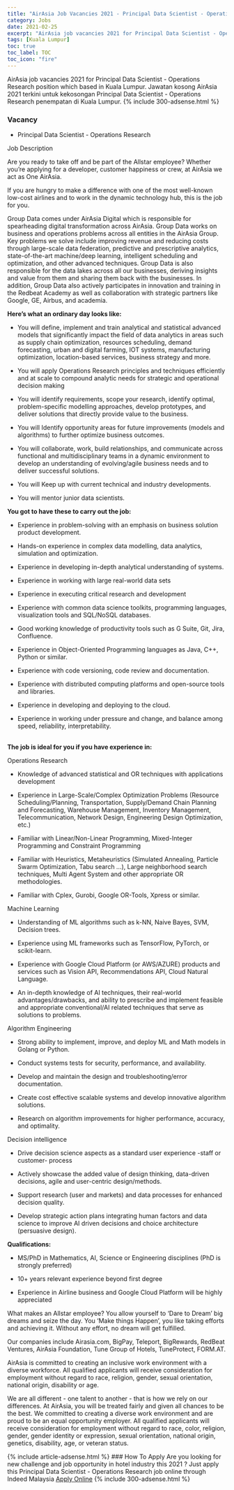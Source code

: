 ```yaml
---
title: "AirAsia Job Vacancies 2021 - Principal Data Scientist - Operations Research" 
category: Jobs 
date: 2021-02-25 
excerpt: "AirAsia job vacancies 2021 for Principal Data Scientist - Operations Research position which based in Kuala Lumpur. Jawatan kosong AirAsia 2021 terkini untuk kekosongan Principal Data Scientist - Operations Research penempatan di Kuala Lumpur" 
tags: [Kuala Lumpur] 
toc: true 
toc_label: TOC 
toc_icon: "fire" 
--- 
```


AirAsia job vacancies 2021 for Principal Data Scientist - Operations Research position which based in Kuala Lumpur. Jawatan kosong AirAsia 2021 terkini untuk kekosongan Principal Data Scientist - Operations Research penempatan di Kuala Lumpur. 
{% include 300-adsense.html %} 
### Vacancy 
- Principal Data Scientist - Operations Research 
<div><div><p>Job Description</p><p>
Are you ready to take off and be part of the Allstar employee? Whether you&#8217;re applying for a developer, customer happiness or crew, at AirAsia we act as One AirAsia.</p><p></p><p>
If you are hungry to make a difference with one of the most well-known low-cost airlines and to work in the dynamic technology hub, this is the job for you.</p><p></p><p>
Group Data comes under AirAsia Digital which is responsible for spearheading digital transformation across AirAsia. Group Data works on business and operations problems across all entities in the AirAsia Group. Key problems we solve include improving revenue and reducing costs through large-scale data federation, predictive and prescriptive analytics, state-of-the-art machine/deep learning, intelligent scheduling and optimization, and other advanced techniques. Group Data is also responsible for the data lakes across all our businesses, deriving insights and value from them and sharing them back with the businesses. In addition, Group Data also actively participates in innovation and training in the Redbeat Academy as well as collaboration with strategic partners like Google, GE, Airbus, and academia.</p><p></p><p><b>
Here&#8217;s what an ordinary day looks like:</b></p><ul><li><p>
You will define, implement and train analytical and statistical advanced models that significantly impact the field of data analytics in areas such as supply chain optimization, resources scheduling, demand forecasting, urban and digital farming, IOT systems, manufacturing optimization, location-based services, business strategy and more.</p></li><li><p>
You will apply Operations Research principles and techniques efficiently and at scale to compound analytic needs for strategic and operational decision making</p></li><li><p>
You will identify requirements, scope your research, identify optimal, problem-specific modelling approaches, develop prototypes, and deliver solutions that directly provide value to the business.</p></li><li><p>
You will Identify opportunity areas for future improvements (models and algorithms) to further optimize business outcomes.</p></li><li><p>
You will collaborate, work, build relationships, and communicate across functional and multidisciplinary teams in a dynamic environment to develop an understanding of evolving/agile business needs and to deliver successful solutions.</p></li><li><p>
You will Keep up with current technical and industry developments.</p></li><li><p>
You will mentor junior data scientists.</p></li></ul><p></p><p><b>
You got to have these to carry out the job:</b></p><ul><li><p>
Experience in problem-solving with an emphasis on business solution product development.</p></li><li><p>
Hands-on experience in complex data modelling, data analytics, simulation and optimization.</p></li><li><p>
Experience in developing in-depth analytical understanding of systems.</p></li><li><p>
Experience in working with large real-world data sets</p></li><li><p>
Experience in executing critical research and development</p></li><li><p>
Experience with common data science toolkits, programming languages, visualization tools and SQL/NoSQL databases.</p></li><li><p>
Good working knowledge of productivity tools such as G Suite, Git, Jira, Confluence.</p></li><li><p>
Experience in Object-Oriented Programming languages as Java, C++, Python or similar.</p></li><li><p>
Experience with code versioning, code review and documentation.</p></li><li><p>
Experience with distributed computing platforms and open-source tools and libraries.</p></li><li><p>
Experience in developing and deploying to the cloud.</p></li><li><p>
Experience in working under pressure and change, and balance among speed, reliability, interpretability.</p></li></ul><p><b><br>
The job is ideal for you if you have experience in:</b></p><p>
Operations Research</p><ul><li><p>
Knowledge of advanced statistical and OR techniques with applications development</p></li><li><p>
Experience in Large-Scale/Complex Optimization Problems (Resource Scheduling/Planning, Transportation, Supply/Demand Chain Planning and Forecasting, Warehouse Management, Inventory Management, Telecommunication, Network Design, Engineering Design Optimization, etc.)</p></li><li><p>
Familiar with Linear/Non-Linear Programming, Mixed-Integer Programming and Constraint Programming</p></li><li><p>
Familiar with Heuristics, Metaheuristics (Simulated Annealing, Particle Swarm Optimization, Tabu search &#8230;), Large neighborhood search techniques, Multi Agent System and other appropriate OR methodologies.</p></li><li><p>
Familiar with Cplex, Gurobi, Google OR-Tools, Xpress or similar.</p></li></ul><p>
Machine Learning</p><ul><li><p>
Understanding of ML algorithms such as k-NN, Naive Bayes, SVM, Decision trees.</p></li><li><p>
Experience using ML frameworks such as TensorFlow, PyTorch, or scikit-learn.</p></li><li><p>
Experience with Google Cloud Platform (or AWS/AZURE) products and services such as Vision API, Recommendations API, Cloud Natural Language.</p></li><li><p>
An in-depth knowledge of AI techniques, their real-world advantages/drawbacks, and ability to prescribe and implement feasible and appropriate conventional/AI related techniques that serve as solutions to problems.</p></li></ul><p>
Algorithm Engineering</p><ul><li><p>
Strong ability to implement, improve, and deploy ML and Math models in Golang or Python.</p></li><li><p>
Conduct systems tests for security, performance, and availability.</p></li><li><p>
Develop and maintain the design and troubleshooting/error documentation.</p></li><li><p>
Create cost effective scalable systems and develop innovative algorithm solutions.</p></li><li><p>
Research on algorithm improvements for higher performance, accuracy, and optimality.</p></li></ul><p>
Decision intelligence</p><ul><li><p>
Drive decision science aspects as a standard user experience -staff or customer- process</p></li><li><p>
Actively showcase the added value of design thinking, data-driven decisions, agile and user-centric design/methods.</p></li><li><p>
Support research (user and markets) and data processes for enhanced decision quality.</p></li><li><p>
Develop strategic action plans integrating human factors and data science to improve AI driven decisions and choice architecture (persuasive design).</p></li></ul><p></p><p><b>
Qualifications:</b></p><ul><li><p>
MS/PhD in Mathematics, AI, Science or Engineering disciplines (PhD is strongly preferred)</p></li><li><p>
10+ years relevant experience beyond first degree</p></li><li><p>
Experience in Airline business and Google Cloud Platform will be highly appreciated</p></li></ul><p></p><p>
What makes an Allstar employee? You allow yourself to &#8216;Dare to Dream&#8217; big dreams and seize the day. You &#8216;Make things Happen&#8217;, you like taking efforts and achieving it. Without any effort, no dream will get fulfilled.</p><p>
Our companies include Airasia.com, BigPay, Teleport, BigRewards, RedBeat Ventures, AirAsia Foundation, Tune Group of Hotels, TuneProtect, FORM.AT.</p><p>
AirAsia is committed to creating an inclusive work environment with a diverse workforce. All qualified applicants will receive consideration for employment without regard to race, religion, gender, sexual orientation, national origin, disability or age.</p><p>
We are all different - one talent to another - that is how we rely on our differences. At AirAsia, you will be treated fairly and given all chances to be the best. We committed to creating a diverse work environment and are proud to be an equal opportunity employer. All qualified applicants will receive consideration for employment without regard to race, color, religion, gender, gender identity or expression, sexual orientation, national origin, genetics, disability, age, or veteran status.</p></div></div> 
{% include article-adsense.html %} 
### How To Apply 
Are you looking for new challenge and job opportunity in hotel industry this 2021 ?
Just apply this Principal Data Scientist - Operations Research job online through Indeed Malaysia 
<a href="https://malaysia.indeed.com/viewjob?jk=83f2b152239dd7de" class="btn btn--info" target="_blank" rel="nofollow noopenner">Apply Online</a> 
{% include 300-adsense.html %} 